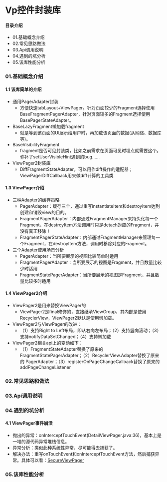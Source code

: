 # Vp控件封装库
#### 目录介绍
- 01.基础概念介绍
- 02.常见思路做法
- 03.Api调用说明
- 04.遇到的坑分析
- 05.该库性能分析



### 01.基础概念介绍
#### 1.1 该库简单的介绍
- 通用PagerAdapter封装
    - 方便快速tabLayout+ViewPager。针对页面较少的Fragment选择使用BaseFragmentPagerAdapter，针对页面较多的Fragment选择使用BasePagerStateAdapter。
- BaseLazyFragment懒加载fragment
    - 就是等到该页面的UI展示给用户时，再加载该页面的数据(从网络、数据库等)。
- BaseVisibilityFragment
    - fragment是否可见封装类，比如之前需求在页面可见时埋点就需要这个。弥补了setUserVisibleHint遇到的bug……
- ViewPager2封装库
    - DiffFragmentStateAdapter，可以用作diff操作的适配器；ViewPagerDiffCallback用来做diff计算的工具类


#### 1.3 ViewPager介绍
- 三种Adapter的缓存策略
    - PagerAdapter：缓存三个，通过重写instantiateItem和destroyItem达到创建和销毁view的目的。
    - FragmentPagerAdapter：内部通过FragmentManager来持久化每一个Fragment，在destroyItem方法调用时只是detach对应的Fragment，并没有真正移除！
    - FragmentPagerStateAdapter：内部通过FragmentManager来管理每一个Fragment，在destroyItem方法，调用时移除对应的Fragment。
- 三个Adapter使用场景分析
    - PagerAdapter：当所要展示的视图比较简单时适用
    - FragmentPagerAdapter：当所要展示的视图是Fragment，并且数量比较少时适用
    - FragmentStatePagerAdapter：当所要展示的视图是Fragment，并且数量比较多时适用


#### 1.4 ViewPager2介绍
- ViewPager2是用来替换ViewPager的
    - ViewPager2是final修饰的，直接继承ViewGroup，其内部是使用RecyclerView，ViewPager2默认是使用懒加载。
- ViewPager2与ViewPager的改进：
    - （1）支持Right to Left布局，即从右向左布局；（2）支持竖向滚动；（3）支持notifyDataSetChanged；（4）支持懒加载
- ViewPager2相关api上的变动如下：
    - （1）FragmentStateAdapter替换了原来的 FragmentStatePagerAdapter；（2）RecyclerView.Adapter替换了原来的 PagerAdapter；（3）registerOnPageChangeCallback替换了原来的 addPageChangeListener



### 02.常见思路和做法



### 03.Api调用说明



### 04.遇到的坑分析
#### 4.1 ViewPager事件崩溃
- 抛出的异常：onInterceptTouchEvent(DetailViewPager.java:36)，基本上是一堆的源代码异常堆栈信息。
- 异常分析：类似此种系统性异常，尽可能得去捕获了。
- 解决办法：重写onTouchEvent和onInterceptTouchEvent方法，然后捕获异常。具体可以看：[SecureViewPager]()
  




### 05.该库性能分析






















